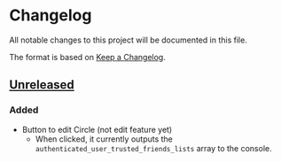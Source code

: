 # Changelog

All notable changes to this project will be documented in this file.

The format is based on [Keep a Changelog](https://keepachangelog.com/en/1.0.0/).

## [Unreleased]

### Added

- Button to edit Circle (not edit feature yet)
  - When clicked, it currently outputs the `authenticated_user_trusted_friends_lists` array to the console.

[unreleased]: https://github.com/funame0/edit-twitter-circle-on-prof-pages/compare/main...HEAD
